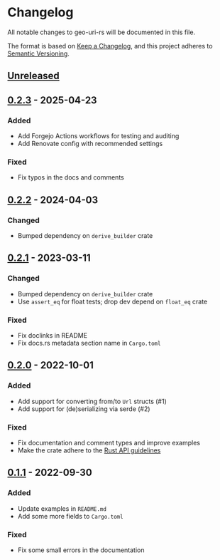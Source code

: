 # Changelog

All notable changes to geo-uri-rs will be documented in this file.

The format is based on [Keep a Changelog](https://keepachangelog.com/en/1.0.0/),
and this project adheres to [Semantic Versioning](https://semver.org/spec/v2.0.0.html).

## [Unreleased]

## [0.2.3] - 2025-04-23

### Added

* Add Forgejo Actions workflows for testing and auditing
* Add Renovate config with recommended settings

### Fixed

* Fix typos in the docs and comments

## [0.2.2] - 2024-04-03

### Changed

* Bumped dependency on `derive_builder` crate

## [0.2.1] - 2023-03-11

### Changed

* Bumped dependency on `derive_builder` crate
* Use `assert_eq` for float tests; drop dev depend on `float_eq` crate

### Fixed

* Fix doclinks in README
* Fix docs.rs metadata section name in `Cargo.toml`

## [0.2.0] - 2022-10-01

### Added

* Add support for converting from/to `Url` structs (#1)
* Add support for (de)serializing via serde (#2)

### Fixed

* Fix documentation and comment types and improve examples
* Make the crate adhere to the [Rust API guidelines](https://rust-lang.github.io/api-guidelines/)

## [0.1.1] - 2022-09-30

### Added

* Update examples in `README.md`
* Add some more fields to `Cargo.toml`

### Fixed

* Fix some small errors in the documentation

[Unreleased]: https://git.luon.net/paul/geo-uri-rs/compare/v0.2.3...HEAD
[0.2.3]: https://git.luon.net/paul/geo-uri-rs/compare/v0.2.2..v0.2.3
[0.2.2]: https://git.luon.net/paul/geo-uri-rs/compare/v0.2.1..v0.2.2
[0.2.1]: https://git.luon.net/paul/geo-uri-rs/compare/v0.2.0..v0.2.1
[0.2.0]: https://git.luon.net/paul/geo-uri-rs/compare/v0.1.1..v0.2.0
[0.1.1]: https://git.luon.net/paul/geo-uri-rs/commits/tag/v0.1.1
